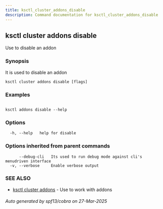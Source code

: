 ```yaml
---
title: ksctl_cluster_addons_disable
description: Command documentation for ksctl_cluster_addons_disable
---
```


## ksctl cluster addons disable

Use to disable an addon

### Synopsis

It is used to disable an addon

```
ksctl cluster addons disable [flags]
```

### Examples

```

ksctl addons disable --help

```

### Options

```
  -h, --help   help for disable
```

### Options inherited from parent commands

```
      --debug-cli   Its used to run debug mode against cli's menudriven interface
  -v, --verbose     Enable verbose output
```

### SEE ALSO

* [ksctl cluster addons](ksctl_cluster_addons.md)	 - Use to work with addons

###### Auto generated by spf13/cobra on 27-Mar-2025
